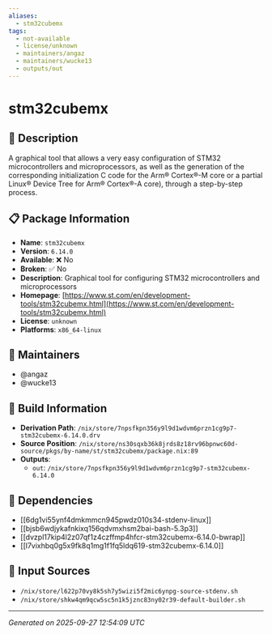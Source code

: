 ```yaml
---
aliases:
  - stm32cubemx
tags:
  - not-available
  - license/unknown
  - maintainers/angaz
  - maintainers/wucke13
  - outputs/out
---
```


# stm32cubemx

## 📝 Description

A graphical tool that allows a very easy configuration of STM32
microcontrollers and microprocessors, as well as the generation of the
corresponding initialization C code for the Arm® Cortex®-M core or a
partial Linux® Device Tree for Arm® Cortex®-A core), through a
step-by-step process.


## 📋 Package Information

- **Name**: `stm32cubemx`
- **Version**: `6.14.0`
- **Available**: ❌ No
- **Broken**: ✅ No
- **Description**: Graphical tool for configuring STM32 microcontrollers and microprocessors
- **Homepage**: [https://www.st.com/en/development-tools/stm32cubemx.html](https://www.st.com/en/development-tools/stm32cubemx.html)
- **License**: `unknown`
- **Platforms**: `x86_64-linux`
## 👥 Maintainers

- @angaz
- @wucke13


## 🔧 Build Information

- **Derivation Path**: `/nix/store/7npsfkpn356y9l9d1wdvm6przn1cg9p7-stm32cubemx-6.14.0.drv`
- **Source Position**: `/nix/store/ns30sqxb36k8jrds8z18rv96bpnwc60d-source/pkgs/by-name/st/stm32cubemx/package.nix:89`
- **Outputs**:
  - `out`:  `/nix/store/7npsfkpn356y9l9d1wdvm6przn1cg9p7-stm32cubemx-6.14.0`

## 🔗 Dependencies

- [[6dg1vi55ynf4dmkmmcn945pwdz010s34-stdenv-linux]]
- [[bjsb6wdjykafnkixq156qdvmxhsm2bai-bash-5.3p3]]
- [[dvzpl17kip4l2z07qf1z4czffmp4hfcr-stm32cubemx-6.14.0-bwrap]]
- [[l7vixhbq0g5x9fk8q1mg1f1fq5ldq619-stm32cubemx-6.14.0]]

## 📁 Input Sources

- `/nix/store/l622p70vy8k5sh7y5wizi5f2mic6ynpg-source-stdenv.sh`
- `/nix/store/shkw4qm9qcw5sc5n1k5jznc83ny02r39-default-builder.sh`

---
*Generated on 2025-09-27 12:54:09 UTC*
